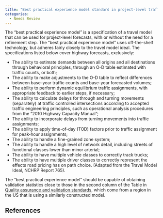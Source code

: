 ```yaml
---
title: "Best practical experience model standard in project-level traffic forecasting"
categories:
  - Needs Review
---
```


The “best practical experience model” is a specification of a travel model that can be used for project-level forecasts, with or without the need for a refinement step. The “best practical experience model” uses off-the-shelf technology, but adheres fairly closely to the travel model ideal. The specifications listed below cover highway forecasts, exclusively:

-   The ability to estimate demands between all origins and all destinations through behavioral principles, through an O-D table estimated with traffic counts, or both;
-   The ability to make adjustments to the O-D table to reflect differences between base-year traffic counts and base-year forecasted volumes;
-   The ability to perform dynamic equilibrium traffic assignments, with appropriate feedback to earlier steps, if necessary;
-   The ability to calculate delays for through and turning movements (separately) at traffic controlled intersections according to accepted traffic engineering principles, such as operational analysis procedures from the “2010 Highway Capacity Manual”;
-   The ability to incorporate delays from turning movements into traffic assignments;
-   The ability to apply time-of-day (TOD) factors prior to traffic assignment for peak-hour assignments;
-   The ability to handle a fine-grained zone system;
-   The ability to handle a high level of network detail, including streets of functional classes lower than minor arterial;
-   The ability to have multiple vehicle classes to correctly track trucks;
-   The ability to have multiple driver classes to correctly represent the effects road pricing has on path choice. (Adapted from the Travel Model Ideal, NCHRP Report 765).

The “best practical experience model” should be capable of obtaining validation statistics close to those in the second column of the Table in [Quality assurance and validation standards](Quality_assurance_and_validation_standards_in_project_level_traffic_forecasting), which come from a region in the US that is using a similarly constructed model.

References
----------

